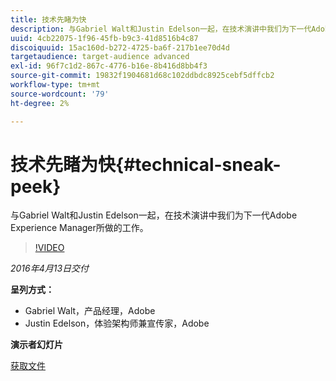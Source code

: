 ```yaml
---
title: 技术先睹为快
description: 与Gabriel Walt和Justin Edelson一起，在技术演讲中我们为下一代Adobe Experience Manager所做的工作。
uuid: 4cb22075-1f96-45fb-b9c3-41d8516b4c87
discoiquuid: 15ac160d-b272-4725-ba6f-217b1ee70d4d
targetaudience: target-audience advanced
exl-id: 96f7c1d2-867c-4776-b16e-8b416d8bb4f3
source-git-commit: 19832f1904681d68c102ddbdc8925cebf5dffcb2
workflow-type: tm+mt
source-wordcount: '79'
ht-degree: 2%

---
```


# 技术先睹为快{#technical-sneak-peek}

与Gabriel Walt和Justin Edelson一起，在技术演讲中我们为下一代Adobe Experience Manager所做的工作。

>[!VIDEO](https://video.tv.adobe.com/v/19305/?quality=9)

*2016年4月13日交付*

**呈列方式：**

* Gabriel Walt，产品经理，Adobe
* Justin Edelson，体验架构师兼宣传家，Adobe

**演示者幻灯片**

[获取文件](assets/aem-gems-041316-6-2-tech-preview.pdf)
<!--
[Get back to the Overview](https://helpx.adobe.com/experience-manager/kt/eseminars/gems/aem-index.html)
-->
